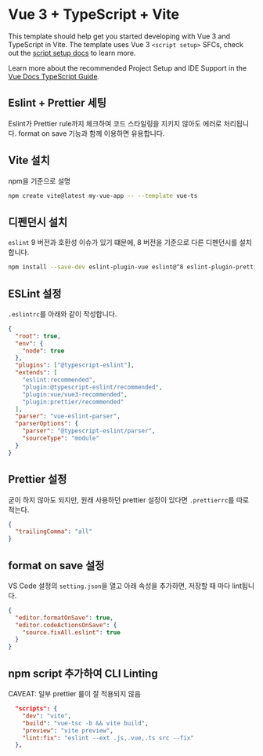 # Vue 3 + TypeScript + Vite

This template should help get you started developing with Vue 3 and TypeScript in Vite. The template uses Vue 3 `<script setup>` SFCs, check out the [script setup docs](https://v3.vuejs.org/api/sfc-script-setup.html#sfc-script-setup) to learn more.

Learn more about the recommended Project Setup and IDE Support in the [Vue Docs TypeScript Guide](https://vuejs.org/guide/typescript/overview.html#project-setup).

## Eslint + Prettier 세팅

Eslint가 Prettier rule까지 체크하여 코드 스타일링을 지키지 않아도 에러로 처리됩니다.
format on save 기능과 함께 이용하면 유용합니다.

## Vite 설치

npm을 기준으로 설명

```bash
npm create vite@latest my-vue-app -- --template vue-ts
```

## 디펜던시 설치

`eslint` 9 버전과 호환성 이슈가 있기 떄문에, 8 버전을 기준으로 다른 디펜던시를 설치합니다.

```bash
npm install --save-dev eslint-plugin-vue eslint@^8 eslint-plugin-prettier eslint-config-prettier prettier @typescript-eslint/eslint-plugin @typescript-eslint/parser
```

## ESLint 설정

`.eslintrc`를 아래와 같이 작성합니다.

```json
{
  "root": true,
  "env": {
    "node": true
  },
  "plugins": ["@typescript-eslint"],
  "extends": [
    "eslint:recommended",
    "plugin:@typescript-eslint/recommended",
    "plugin:vue/vue3-recommended",
    "plugin:prettier/recommended"
  ],
  "parser": "vue-eslint-parser",
  "parserOptions": {
    "parser": "@typescript-eslint/parser",
    "sourceType": "module"
  }
}
```

## Prettier 설정

굳이 하지 않아도 되지만, 원래 사용하던 prettier 설정이 있다면 `.prettierrc`를 따로 적는다.

```json
{
  "trailingComma": "all"
}
```

## format on save 설정

VS Code 설정의 `setting.json`을 열고 아래 속성을 추가하면, 저장할 때 마다 lint됩니다.

```json
{
  "editor.formatOnSave": true,
  "editor.codeActionsOnSave": {
    "source.fixAll.eslint": true
  }
}
```

## npm script 추가하여 CLI Linting

CAVEAT: 일부 prettier 룰이 잘 적용되지 않음

```json
  "scripts": {
    "dev": "vite",
    "build": "vue-tsc -b && vite build",
    "preview": "vite preview",
    "lint:fix": "eslint --ext .js,.vue,.ts src --fix"
  },
```
